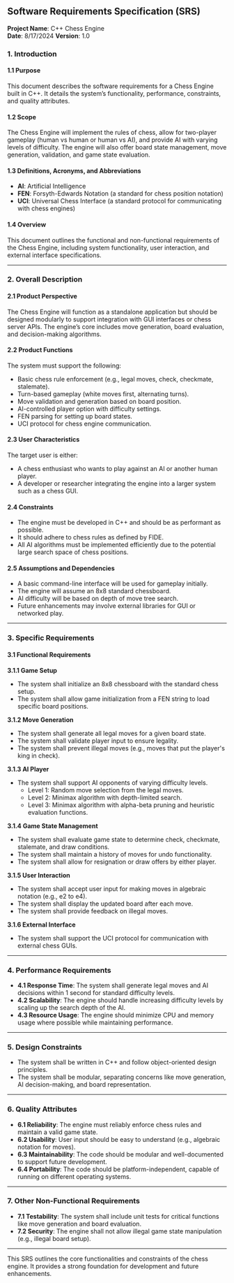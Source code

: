 ## Software Requirements Specification (SRS)  
**Project Name**: C++ Chess Engine  
**Date**: 8/17/2024
**Version**: 1.0  

### 1. Introduction

#### 1.1 Purpose  
This document describes the software requirements for a Chess Engine built in C++.
It details the system’s functionality, performance, constraints, and quality attributes.

#### 1.2 Scope  
The Chess Engine will implement the rules of chess, 
allow for two-player gameplay (human vs human or human vs AI), 
and provide AI with varying levels of difficulty.
The engine will also offer board state management, move generation, validation, and game state evaluation.

#### 1.3 Definitions, Acronyms, and Abbreviations  
- **AI**: Artificial Intelligence
- **FEN**: Forsyth-Edwards Notation (a standard for chess position notation)
- **UCI**: Universal Chess Interface (a standard protocol for communicating with chess engines)

#### 1.4 Overview  
This document outlines the functional and non-functional requirements of the Chess Engine,
including system functionality, user interaction, and external interface specifications.

---

### 2. Overall Description

#### 2.1 Product Perspective  
The Chess Engine will function as a standalone application but should be designed modularly 
to support integration with GUI interfaces or chess server APIs.
The engine’s core includes move generation, board evaluation, and decision-making algorithms.

#### 2.2 Product Functions  
The system must support the following:
- Basic chess rule enforcement (e.g., legal moves, check, checkmate, stalemate).
- Turn-based gameplay (white moves first, alternating turns).
- Move validation and generation based on board position.
- AI-controlled player option with difficulty settings.
- FEN parsing for setting up board states.
- UCI protocol for chess engine communication.

#### 2.3 User Characteristics  
The target user is either:
- A chess enthusiast who wants to play against an AI or another human player.
- A developer or researcher integrating the engine into a larger system such as a chess GUI.

#### 2.4 Constraints  
- The engine must be developed in C++ and should be as performant as possible.
- It should adhere to chess rules as defined by FIDE.
- All AI algorithms must be implemented efficiently due to the potential large search space of chess positions.

#### 2.5 Assumptions and Dependencies  
- A basic command-line interface will be used for gameplay initially.
- The engine will assume an 8x8 standard chessboard.
- AI difficulty will be based on depth of move tree search.
- Future enhancements may involve external libraries for GUI or networked play.

---

### 3. Specific Requirements

#### 3.1 Functional Requirements

**3.1.1 Game Setup**
- The system shall initialize an 8x8 chessboard with the standard chess setup.
- The system shall allow game initialization from a FEN string to load specific board positions.

**3.1.2 Move Generation**
- The system shall generate all legal moves for a given board state.
- The system shall validate player input to ensure legality.
- The system shall prevent illegal moves (e.g., moves that put the player's king in check).

**3.1.3 AI Player**
- The system shall support AI opponents of varying difficulty levels.
  - Level 1: Random move selection from the legal moves.
  - Level 2: Minimax algorithm with depth-limited search.
  - Level 3: Minimax algorithm with alpha-beta pruning and heuristic evaluation functions.

**3.1.4 Game State Management**
- The system shall evaluate game state to determine check, checkmate, stalemate, and draw conditions.
- The system shall maintain a history of moves for undo functionality.
- The system shall allow for resignation or draw offers by either player.

**3.1.5 User Interaction**
- The system shall accept user input for making moves in algebraic notation (e.g., e2 to e4).
- The system shall display the updated board after each move.
- The system shall provide feedback on illegal moves.

**3.1.6 External Interface**
- The system shall support the UCI protocol for communication with external chess GUIs.

---

### 4. Performance Requirements

- **4.1 Response Time**: The system shall generate legal moves and AI decisions within 1 second for standard difficulty levels.
- **4.2 Scalability**: The engine should handle increasing difficulty levels by scaling up the search depth of the AI.
- **4.3 Resource Usage**: The engine should minimize CPU and memory usage where possible while maintaining performance.

---

### 5. Design Constraints

- The system shall be written in C++ and follow object-oriented design principles.
- The system shall be modular, separating concerns like move generation, AI decision-making, and board representation.

---

### 6. Quality Attributes

- **6.1 Reliability**: The engine must reliably enforce chess rules and maintain a valid game state.
- **6.2 Usability**: User input should be easy to understand (e.g., algebraic notation for moves).
- **6.3 Maintainability**: The code should be modular and well-documented to support future development.
- **6.4 Portability**: The code should be platform-independent, capable of running on different operating systems.

---

### 7. Other Non-Functional Requirements

- **7.1 Testability**: The system shall include unit tests for critical functions like move generation and board evaluation.
- **7.2 Security**: The engine shall not allow illegal game state manipulation (e.g., illegal board setup).

---

This SRS outlines the core functionalities and constraints of the chess engine.
It provides a strong foundation for development and future enhancements.
